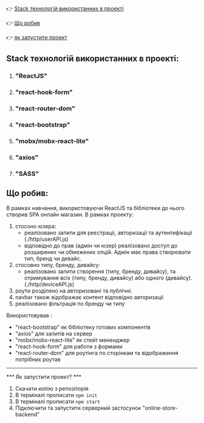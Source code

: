 :point_right: [Stack технологій використанних в проекті](#stack)

:point_right: [Що робив](#to-do)

:point_right: [як запустити проект](#start)

## <a id="stack">Stack технологій використанних в проекті:</a>

1. ### "ReactJS"
2. ### "react-hook-form"
3. ### "react-router-dom"
4. ### "react-bootstrap"
5. ### "mobx/mobx-react-lite"
6. ### "axios"
7. ### "SASS"

## <a id="to-do">Що робив:</a>

В рамках навчання, використовуючи ReactJS та бібліотеки до нього створив SPA онлайн магазин.
В рамках проекту:
 1. стосоно юзера:
    - реалізовано запити для реєстраціі, авторизаціі та аутентифікаціі (./http/userAPI.js)
    - відповідно до прав (адмін чи юзер) реалізовано доступ до розширених чи обмежених опцій. Адмін має права створювати тип, бренд чи девайс.
 2. стосовно типу, бренду, дивайсу:
    - реалізовано запити створення (типу, бренду, дивайсу), та отримування всіх (типу, бренду, дивайсу) або одного (дивайсу). (./http/deviceAPI.js)
 3. роути розділено на авторизовані та публічні.
 4. navbar також відображає контент відповідно авторизаціі
 5. реалізовано фільтрація по бренду чи типу

Використовував :
- "react-bootstrap" як бібліотеку готових компонентів
- "axios" для запитів на сервер
- "mobx/mobx-react-lite" як стейт мененджер
- "react-hook-form" для работи з формами
- "react-router-dom" для роутінга по сторінкам та відображення потрібних роутав

---------------------------------------------------------------------------------
*** <a id="start">Як запустити проект?</a> ***

1. Скачати копію з репозіторія
2. В терміналі прописати `npm init`
3. В терміналі прописати `npm start`
4. Підключити та запустити серверний застосунок "online-store-backend"


